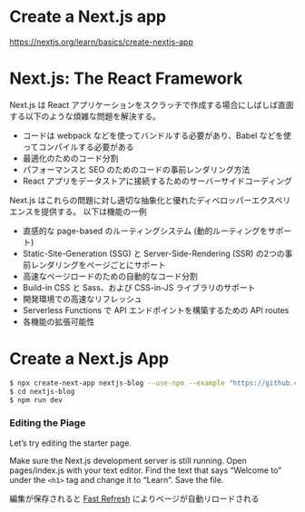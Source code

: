 Create a Next.js app
=
https://nextjs.org/learn/basics/create-nextjs-app

Next.js: The React Framework
==

Next.js は React アプリケーションをスクラッチで作成する場合にしばしば直面する以下のような煩雑な問題を解決する。

* コードは webpack などを使ってバンドルする必要があり、Babel などを使ってコンパイルする必要がある
* 最適化のためのコード分割
* パフォーマンスと SEO のためのコードの事前レンダリング方法
* React アプリをデータストアに接続するためのサーバーサイドコーディング

Next.js はこれらの問題に対し適切な抽象化と優れたディベロッパーエクスペリエンスを提供する。
以下は機能の一例

* 直感的な page-based のルーティングシステム (動的ルーティングをサポート)
* Static-Site-Generation (SSG) と Server-Side-Rendering (SSR) の2つの事前レンダリングをページごとにサポート
* 高速なページロードのための自動的なコード分割
* Build-in CSS と Sass、および CSS-in-JS ライブラリのサポート
* 開発環境での高速なリフレッシュ
* Serverless Functions で API エンドポイントを構築するための API routes
* 各機能の拡張可能性

Create a Next.js App
==

```bash
$ npx create-next-app nextjs-blog --use-npm --example "https://github.com/vercel/next-learn-starter/tree/master/learn-starter"
$ cd nextjs-blog
$ npm run dev
```

### Editing the Piage
Let’s try editing the starter page.

Make sure the Next.js development server is still running.
Open pages/index.js with your text editor.
Find the text that says “Welcome to” under the `<h1>` tag and change it to “Learn”.
Save the file.

編集が保存されると [Fast Refresh](https://nextjs.org/docs/basic-features/fast-refresh) によりページが自動リロードされる
